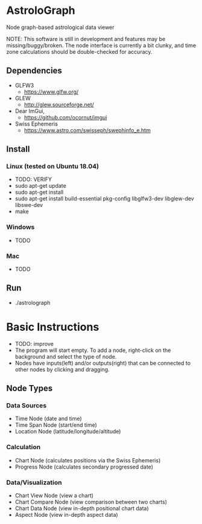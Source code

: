 # AstroloGraph
Node graph-based astrological data viewer

NOTE: This software is still in development and features may be missing/buggy/broken. The node interface is currently a bit clunky, and time zone calculations should be double-checked for accuracy.

## Dependencies
* GLFW3
  * https://www.glfw.org/
* GLEW
  * http://glew.sourceforge.net/
* Dear ImGui,
  * https://github.com/ocornut/imgui
* Swiss Ephemeris
  * https://www.astro.com/swisseph/swephinfo_e.htm

## Install
### Linux (tested on Ubuntu 18.04)
* TODO: VERIFY
* sudo apt-get update
* sudo apt-get install 
* sudo apt-get install build-essential pkg-config libglfw3-dev libglew-dev libswe-dev
* make

### Windows
* TODO

### Mac
* TODO

## Run
* ./astrolograph

# Basic Instructions
  * TODO: improve
* The program will start empty. To add a node, right-click on the background and select the type of node.
* Nodes have inputs(left) and/or outputs(right) that can be connected to other nodes by clicking and dragging.

## Node Types

### Data Sources
* Time Node (date and time)
* Time Span Node (start/end time)
* Location Node (latitude/longitude/altitude)
### Calculation
* Chart Node (calculates positions via the Swiss Ephemeris)
* Progress Node (calculates secondary progressed date)
### Data/Visualization
* Chart View Node (view a chart)
* Chart Compare Node (view comparison between two charts)
* Chart Data Node (view in-depth positional chart data)
* Aspect Node (view in-depth aspect data)